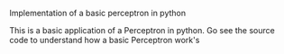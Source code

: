 Implementation of a basic perceptron in python

This is a basic application of a Perceptron in python. Go see the source code to understand how a basic Perceptron work's
